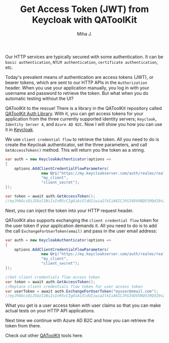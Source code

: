 ﻿---
layout: post
title: Get Access Token (JWT) from Keycloak with QAToolKit
excerpt_separator: <!--more-->
author: Miha J.
tags: jwt, qatoolkit, C#, access token, azure b2c, identity server 4, keycloak
---

<!--more-->
Our HTTP services are typically secured with some authentication. It can be `basic authentication`, `NTLM authentication`, `certificate authentication`, etc.

Today's prevalent means of authentication are access tokens (JWT), or bearer tokens, which are sent to our HTTP APIs in the `Authorization` header. When you use your application manually, you log in with your username and password to retrieve the token. But what when you do automatic testing without the UI?

QAToolKit to the rescue! There is a library in the QAToolKit repository called [QAToolKit Auth Library](https://github.com/qatoolkit/qatoolkit-auth-net). With it, you can get access tokens for your application from the three currently supported identity servers; `Keycloak`, `Identity Server 4`, and `Azure AD B2C`. Now I will show you how you can use it in [Keycloak](https://www.keycloak.org/).

We use `client credential flow` to retrieve the token. All you need to do is create the Keycloak authenticator, set the three parameters, and call `GetAccessToken()` method. This will return you the token as a string.

```csharp
var auth = new KeycloakAuthenticator(options =>
{
    options.AddClientCredentialFlowParameters(
                new Uri("https://my.keycloakserver.com/auth/realms/realmX/protocol/openid-connect/token"), 
                "my_client",
                "client_secret");
});

var token = await auth.GetAccessToken();
//eyJhbGciOiJSUzI1NiIsInR5cCIgOiAiSldUIiwia2lkIiA6ICJhS3VDVVBQV1RQd19vZDdpQUpzcDRPRkoxLXM2d0I5RVgzUDAyODhXRS1FIn0.eyJleHAiOjE2MjMzMDY0NzUsImlhdCI6MTYyMzMwNDY3NSwiYX....
```

Next, you can inject the token into your HTTP request header.

QAToolKit also supports exchanging the `client credential flow` token for the user token if your application demands it. All you need to do is to add the call `ExchangeForUserToken(email)` and pass in the user email address:

```csharp
var auth = new KeycloakAuthenticator(options =>
{
    options.AddClientCredentialFlowParameters(
                new Uri("https://my.keycloakserver.com/auth/realms/realmX/protocol/openid-connect/token"), 
                "my_client",
                "client_secret"); 
});

//Get client credentials flow access token
var token = await auth.GetAccessToken();
//Replace client credentials flow token for user access token
var userToken = await auth.ExchangeForUserToken("myuser@email.com");
//eyJhbGciOiJSUzI1NiIsInR5cCIgOiAiSldUIiwia2lkIiA6ICJhS3VDVVBQV1RQd19vZDdpQUpzcDRPRkoxLXM2d0I5RVgzUDAyODhXRS1FIn0.eyJleHAiOjE2MjMzMDY0NzUsImlhdCI6MTYyMzMwNDY3NSwiYX....
```

What you get is a user access token with user claims so that you can make actual tests on your HTTP API applications.

Next time we continue with Azure AD B2C and how you can retrieve the token from there.

Check out other [QAToolKit](https://qatoolkit.io/) tools here.